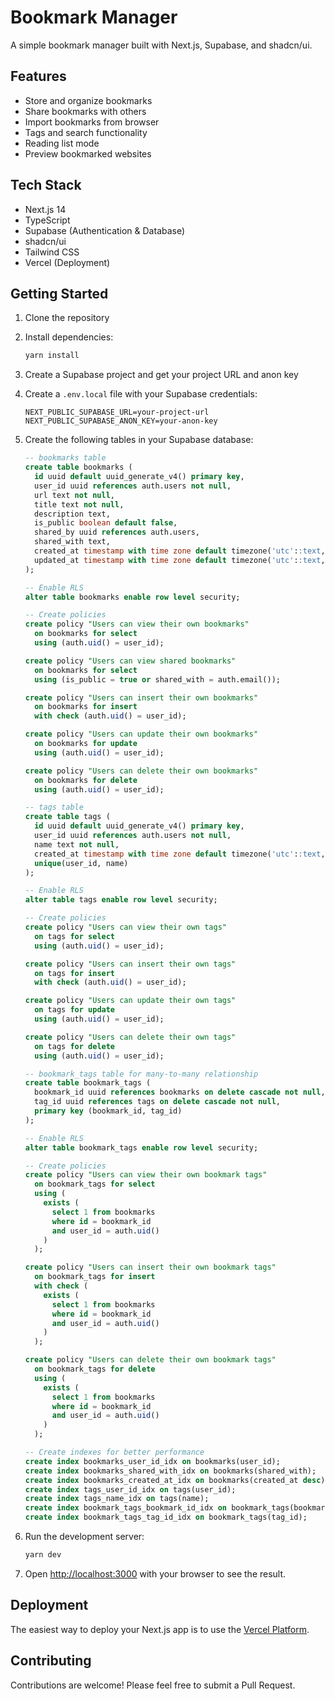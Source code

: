# Bookmark Manager

A simple bookmark manager built with Next.js, Supabase, and shadcn/ui.

## Features

- Store and organize bookmarks
- Share bookmarks with others
- Import bookmarks from browser
- Tags and search functionality
- Reading list mode
- Preview bookmarked websites

## Tech Stack

- Next.js 14
- TypeScript
- Supabase (Authentication & Database)
- shadcn/ui
- Tailwind CSS
- Vercel (Deployment)

## Getting Started

1. Clone the repository
2. Install dependencies:
   ```bash
   yarn install
   ```

3. Create a Supabase project and get your project URL and anon key

4. Create a `.env.local` file with your Supabase credentials:
   ```
   NEXT_PUBLIC_SUPABASE_URL=your-project-url
   NEXT_PUBLIC_SUPABASE_ANON_KEY=your-anon-key
   ```

5. Create the following tables in your Supabase database:

   ```sql
   -- bookmarks table
   create table bookmarks (
     id uuid default uuid_generate_v4() primary key,
     user_id uuid references auth.users not null,
     url text not null,
     title text not null,
     description text,
     is_public boolean default false,
     shared_by uuid references auth.users,
     shared_with text,
     created_at timestamp with time zone default timezone('utc'::text, now()) not null,
     updated_at timestamp with time zone default timezone('utc'::text, now()) not null
   );

   -- Enable RLS
   alter table bookmarks enable row level security;

   -- Create policies
   create policy "Users can view their own bookmarks"
     on bookmarks for select
     using (auth.uid() = user_id);

   create policy "Users can view shared bookmarks"
     on bookmarks for select
     using (is_public = true or shared_with = auth.email());

   create policy "Users can insert their own bookmarks"
     on bookmarks for insert
     with check (auth.uid() = user_id);

   create policy "Users can update their own bookmarks"
     on bookmarks for update
     using (auth.uid() = user_id);

   create policy "Users can delete their own bookmarks"
     on bookmarks for delete
     using (auth.uid() = user_id);

   -- tags table
   create table tags (
     id uuid default uuid_generate_v4() primary key,
     user_id uuid references auth.users not null,
     name text not null,
     created_at timestamp with time zone default timezone('utc'::text, now()) not null,
     unique(user_id, name)
   );

   -- Enable RLS
   alter table tags enable row level security;

   -- Create policies
   create policy "Users can view their own tags"
     on tags for select
     using (auth.uid() = user_id);

   create policy "Users can insert their own tags"
     on tags for insert
     with check (auth.uid() = user_id);

   create policy "Users can update their own tags"
     on tags for update
     using (auth.uid() = user_id);

   create policy "Users can delete their own tags"
     on tags for delete
     using (auth.uid() = user_id);

   -- bookmark_tags table for many-to-many relationship
   create table bookmark_tags (
     bookmark_id uuid references bookmarks on delete cascade not null,
     tag_id uuid references tags on delete cascade not null,
     primary key (bookmark_id, tag_id)
   );

   -- Enable RLS
   alter table bookmark_tags enable row level security;

   -- Create policies
   create policy "Users can view their own bookmark tags"
     on bookmark_tags for select
     using (
       exists (
         select 1 from bookmarks
         where id = bookmark_id
         and user_id = auth.uid()
       )
     );

   create policy "Users can insert their own bookmark tags"
     on bookmark_tags for insert
     with check (
       exists (
         select 1 from bookmarks
         where id = bookmark_id
         and user_id = auth.uid()
       )
     );

   create policy "Users can delete their own bookmark tags"
     on bookmark_tags for delete
     using (
       exists (
         select 1 from bookmarks
         where id = bookmark_id
         and user_id = auth.uid()
       )
     );

   -- Create indexes for better performance
   create index bookmarks_user_id_idx on bookmarks(user_id);
   create index bookmarks_shared_with_idx on bookmarks(shared_with);
   create index bookmarks_created_at_idx on bookmarks(created_at desc);
   create index tags_user_id_idx on tags(user_id);
   create index tags_name_idx on tags(name);
   create index bookmark_tags_bookmark_id_idx on bookmark_tags(bookmark_id);
   create index bookmark_tags_tag_id_idx on bookmark_tags(tag_id);
   ```

6. Run the development server:
   ```bash
   yarn dev
   ```

7. Open [http://localhost:3000](http://localhost:3000) with your browser to see the result.

## Deployment

The easiest way to deploy your Next.js app is to use the [Vercel Platform](https://vercel.com/new?utm_medium=default-template&filter=next.js&utm_source=create-next-app&utm_campaign=create-next-app-readme).

## Contributing

Contributions are welcome! Please feel free to submit a Pull Request.
